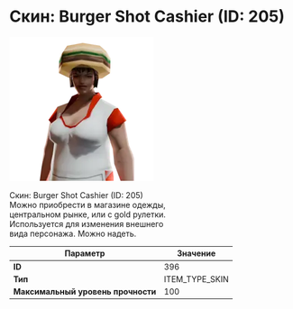 # Скин: Burger Shot Cashier (ID: 205)

![Item Image](../img/396.webp?raw=true)

Скин: Burger Shot Cashier (ID: 205)<br>Можно приобрести в магазине одежды,<br>центральном рынке, или с gold рулетки.<br>Используется для изменения внешнего<br>вида персонажа. Можно надеть.


| Параметр | Значение |
|----------|----------|
| **ID** | 396 |
| **Тип** | ITEM_TYPE_SKIN |
| **Максимальный уровень прочности** | 100 |


